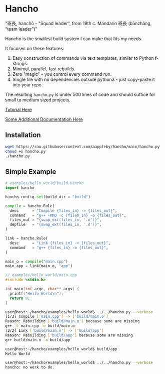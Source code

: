# Hancho

"班長, hanchō - "Squad leader”, from 19th c. Mandarin 班長 (bānzhǎng, “team leader”)"

Hancho is the smallest build system I can make that fits my needs.

It focuses on these features:

1. Easy construction of commands via text templates, similar to Python f-strings.
2. Minimal, parallel, fast rebuilds.
3. Zero "magic" - you control every command run.
4. Single file with no dependencies outside python3 - just copy-paste it into your repo.

The resulting ```hancho.py``` is under 500 lines of code and should suffice for
small to medium sized projects.

[Tutorial Here](tutorial)

[Some Additional Documentation Here](docs)

## Installation

``` bash
wget https://raw.githubusercontent.com/aappleby/hancho/main/hancho.py
chmod +x hancho.py
./hancho.py
```

## Simple Example
```py
# examples/hello_world/build.hancho
import hancho

hancho.config.set(build_dir = "build")

compile = hancho.Rule(
  desc      = "Compile {files_in} -> {files_out}",
  command   = "g++ -MMD -c {files_in} -o {files_out}",
  files_out = "{swap_ext(files_in, '.o')}",
  depfile   = "{swap_ext(files_in, '.d')}",
)

link = hancho.Rule(
  desc      = "Link {files_in} -> {files_out}",
  command   = "g++ {files_in} -o {files_out}",
)

main_o = compile("main.cpp")
main_app = link(main_o, "app")
```
```cpp
// examples/hello_world/main.cpp
#include <stdio.h>

int main(int argc, char** argv) {
  printf("Hello World\n");
  return 0;
}
```
```sh
user@host:~/hancho/examples/hello_world$ ../../hancho.py --verbose
[1/2] Compile ['main.cpp'] -> ['build/main.o']
Reason: Rebuilding ['build/main.o'] because some are missing
g++ -c main.cpp -o build/main.o
[2/2] Link ['build/main.o'] -> ['build/app']
Reason: Rebuilding ['build/app'] because some are missing
g++ build/main.o -o build/app

user@host:~/hancho/examples/hello_world$ build/app
Hello World

user@host:~/hancho/examples/hello_world$ ../../hancho.py --verbose
hancho: no work to do.
```
